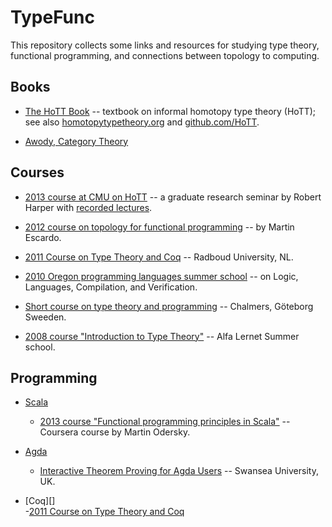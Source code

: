 TypeFunc
========
This repository collects some links and resources for studying type theory, functional programming, and connections between topology to computing.

Books
-----
+ [The HoTT Book][] -- textbook on informal homotopy type theory (HoTT);  
  see also [homotopytypetheory.org][] and [github.com/HoTT][].  

+ [Awody, Category Theory][]

Courses
-------
+ [2013 course at CMU on HoTT][] -- a graduate research seminar by Robert Harper with [recorded lectures][].  

+ [2012 course on topology for functional programming][] -- by Martin Escardo.

+ [2011 Course on Type Theory and Coq][] -- Radboud University, NL.

+ [2010 Oregon programming languages summer school][] -- on Logic, Languages, Compilation, and Verification.

+ [Short course on type theory and programming][] -- Chalmers, Göteborg Sweeden.

+ [2008 course "Introduction to Type Theory"][] -- Alfa Lernet Summer school.

Programming
-----------
+ [Scala][]  
    - [2013 course "Functional programming principles in Scala"][] -- Coursera course by Martin Odersky.

+ [Agda][]  
    - [Interactive Theorem Proving for Agda Users][] -- Swansea University, UK.  

+ [Coq][]  
    -[2011 Course on Type Theory and Coq][]


[Scala]: http://www.scala-lang.org/
[Agda]: http://wiki.portal.chalmers.se/agda/pmwiki.php?n=Main.HomePage
[Cog]: http://coq.inria.fr/
[The HoTT Book]: http://homotopytypetheory.org/book/
[2013 course at CMU on HoTT]: http://www.cs.cmu.edu/~rwh/courses/hott/
[recorded lectures]: http://scs.hosted.panopto.com/Panopto/Pages/Sessions/List.aspx#folderID="07756bb0-b872-4a4a-95b1-b77ad206dab3"
[2011 Course on Type Theory and Coq]: http://www.cs.ru.nl/~freek/courses/tt-2011/
[2010 Oregon Programming Languages Summer School]: http://www.cs.uoregon.edu/research/summerschool/summer10/curriculum.html
[Short course on type theory and programming]: http://www.cse.chalmers.se/~bengt/course/typetheory-oneweek.html
[2013 course "Functional programming principles in Scala"]: https://www.coursera.org/course/progfun
[2012 course on topology for functional programming]: http://www.cs.bham.ac.uk/~mhe/.talks/EWSCS2012/
[2008 course "Introduction to Type Theory"]: http://www.cs.ru.nl/~herman/Uruguay2008SummerSchool.html
[Notes from CMU HoTT course]: https://github.com/favonia/hott-notes
[notes directory]: https://github.com/williamdemeo/TypeFunc/tree/master/notes
[the main repository]: https://github.com/favonia/hott-notes
[Interactive Theorem Proving for Agda Users]: http://www.cs.swan.ac.uk/~csetzer/lectures/intertheo/07/interactiveTheoremProvingForAgdaUsers.html
[github.com/HoTT]: https://github.com/HoTT/book
[homotopytypetheory.org]: http://homotopytypetheory.org/
[Awody, Category Theory]: http://carlossicoli.free.fr/A/Awodey_S.-Category_theory-Oxford_University_Press,_USA(2010).pdf
